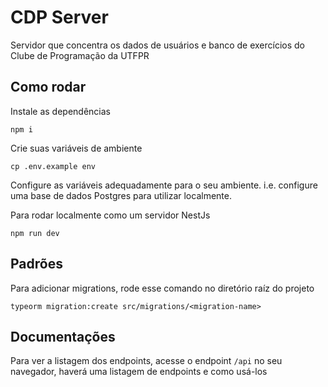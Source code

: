 # CDP Server

Servidor que concentra os dados de usuários e banco de exercícios do Clube de Programação da UTFPR

## Como rodar

Instale as dependências

```
npm i
```

Crie suas variáveis de ambiente

```
cp .env.example env
```

Configure as variáveis adequadamente para o seu ambiente. i.e. configure uma base de dados Postgres para utilizar localmente.

Para rodar localmente como um servidor NestJs

```
npm run dev
```

## Padrões

Para adicionar migrations, rode esse comando no diretório raíz do projeto

```
typeorm migration:create src/migrations/<migration-name>
```

## Documentações

Para ver a listagem dos endpoints, acesse o endpoint `/api` no seu navegador, haverá uma listagem de endpoints e como usá-los
